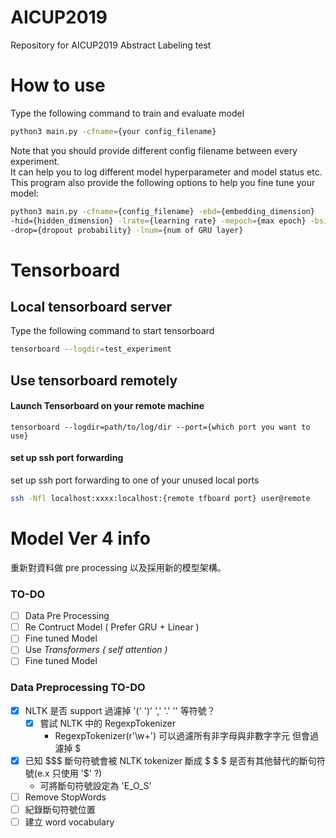 # AICUP2019
Repository for AICUP2019 Abstract Labeling test
# How to use
Type the following command to train and evaluate model
``` bash
python3 main.py -cfname={your config_filename}
```
Note that you should provide different config filename between every experiment.  
It can help you to log different model hyperparameter and model status etc.  
This program also provide the following options to help you fine tune your model:
``` bash
python3 main.py -cfname={config_filename} -ebd={embedding_dimension} 
-hid={hidden_dimension} -lrate={learning rate} -mepoch={max epoch} -bsize={batch size} 
-drop={dropout probability} -lnum={num of GRU layer}
```
# Tensorboard
## Local tensorboard server
Type the following command to start tensorboard  
``` bash
tensorboard --logdir=test_experiment
```
## Use tensorboard remotely
#### Launch Tensorboard on your remote machine
```
tensorboard --logdir=path/to/log/dir --port={which port you want to use}
```
#### set up ssh port forwarding
set up ssh port forwarding to one of your unused local ports  
``` bash
ssh -Nfl localhost:xxxx:localhost:{remote tfboard port} user@remote
```
# Model Ver 4 info
重新對資料做 pre processing 以及採用新的模型架構。

### TO-DO
- [ ] Data Pre Processing
- [ ] Re Contruct Model ( Prefer GRU + Linear )
- [ ] Fine tuned Model
- [ ] Use *Transformers ( self attention )*
- [ ] Fine tuned Model  

### Data Preprocessing TO-DO
- [x] NLTK 是否 support 過濾掉 '(' ')' ',' '.' '\' 等符號？
  - [x] 嘗試 NLTK 中的 RegexpTokenizer
    - RegexpTokenizer(r'\w+') 可以過濾所有非字母與非數字字元 但會過濾掉 $ 
- [x] 已知 $$$ 斷句符號會被 NLTK tokenizer 斷成 $ $ $ 是否有其他替代的斷句符號(e.x 只使用 '$' ?)
  - 可將斷句符號設定為 'E_O_S' 
- [ ] Remove StopWords
- [ ] 紀錄斷句符號位置
- [ ] 建立 word vocabulary
